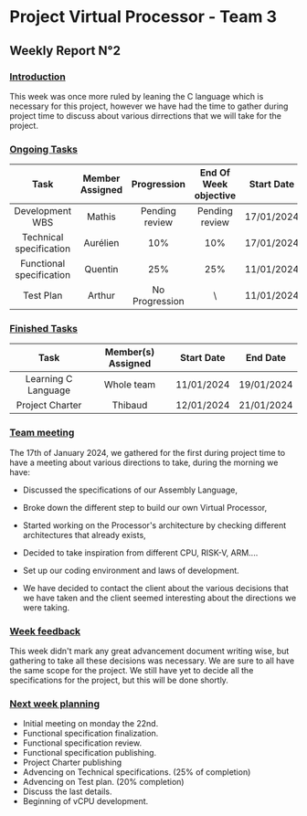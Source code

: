 # Project Virtual Processor - Team 3  

## Weekly Report N°2 

### <u> Introduction </u>   

This week was once more ruled by leaning the C language which is necessary for this project, however we have had the time to gather during project time to discuss about various dirrections that we will take for the project.

### <u> Ongoing Tasks</u> 

|           Task            |   Member Assigned   |   Progression   |   End Of Week objective   |   Start Date  |
|:-------------------------:|:-------------------:|:---------------:|:-------------------------:|:-------------:|
|Development WBS   |Mathis  |Pending review |  Pending review    | 17/01/2024 
|Technical specification  |Aurélien       |10%  |10%     |17/01/2024      |
|Functional specification  |Quentin        |    25%            |25%                       |11/01/2024      |
|Test Plan  |Arthur        |    No Progression             | \                     |11/01/2024      |


### <u>Finished Tasks</u>

|           Task            |   Member(s) Assigned     |  Start Date   |   End Date  |
|:-------------------------:|:---------------------:|:-------------:|:-----------:|
|Learning C Language   | Whole team             |11/01/2024      |19/01/2024    |
|Project Charter         |Thibaud                 |12/01/2024      |21/01/2024   |




### <u>Team meeting</u>
The 17th of January 2024, we gathered for the first during project time to have a meeting about various directions to take, during the morning we have: 
- Discussed the specifications of our Assembly Language, 
- Broke down the different step to build our own Virtual Processor,
- Started working on the Processor's architecture by checking different architectures that already exists, 
- Decided to take inspiration from different CPU, RISK-V, ARM....
- Set up our coding environment and laws of development.

- We have decided to contact the client about the various decisions that we have taken and the client seemed interesting about the directions we were taking. 




### <u>Week feedback</u>
This week didn't mark any great advancement document writing wise, but gathering to take all these decisions was necessary. We are sure to all have the same scope for the project. We still have yet to decide all the specifications for the project, but this will be done shortly.


### <u>Next week planning </u>

- Initial meeting on monday the 22nd.
- Functional specification finalization. 
- Functional specification review.
- Functional specification publishing.
- Project Charter publishing 
- Advencing on Technical specifications. (25% of completion)
- Advencing on Test plan. (20% completion)
- Discuss the last details.
- Beginning of vCPU development.



